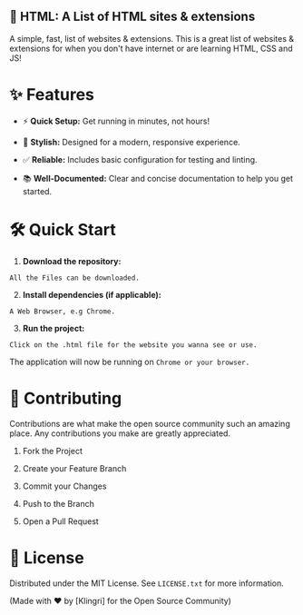 ## 🚀 HTML: A List of HTML sites & extensions

A simple, fast, list of websites & extensions. This is a great list of websites & extensions for when you don't have internet or are learning HTML, CSS and JS!

# ✨ Features

- ⚡️ **Quick Setup:** Get running in minutes, not hours!

* 🎨 **Stylish:** Designed for a modern, responsive experience.

+ ✅ **Reliable:** Includes basic configuration for testing and linting.

- 📚 **Well-Documented:** Clear and concise documentation to help you get started.

# 🛠️ Quick Start

1. **Download the repository:**

```
All the Files can be downloaded.
```

2. **Install dependencies (if applicable):**

```
A Web Browser, e.g Chrome.
```


3. **Run the project:**

```
Click on the .html file for the website you wanna see or use.
```


The application will now be running on ```Chrome or your browser.```

# 🤝 Contributing

Contributions are what make the open source community such an amazing place. Any contributions you make are greatly appreciated.

1. Fork the Project

2. Create your Feature Branch

3. Commit your Changes

4. Push to the Branch

5. Open a Pull Request

# 📄 License

Distributed under the MIT License. See ```LICENSE.txt``` for more information.

(Made with ❤️ by [Klingri] for the Open Source Community)
